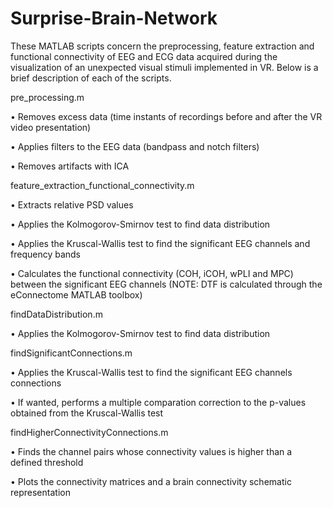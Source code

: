 # Surprise-Brain-Network
These MATLAB scripts concern the preprocessing, feature extraction and functional connectivity of EEG and ECG data acquired during the visualization of an unexpected visual stimuli implemented in VR. Below is a brief description of each of the scripts.

pre_processing.m

• Removes excess data (time instants of recordings before and after the VR video presentation)

• Applies filters to the EEG data (bandpass and notch filters)

• Removes artifacts with ICA

feature_extraction_functional_connectivity.m

• Extracts relative PSD values

• Applies the Kolmogorov-Smirnov test to find data distribution

• Applies the Kruscal-Wallis test to find the significant EEG channels and frequency bands

• Calculates the functional connectivity (COH, iCOH, wPLI and MPC) between the significant EEG channels (NOTE: DTF is calculated through the eConnectome MATLAB toolbox)

findDataDistribution.m

• Applies the Kolmogorov-Smirnov test to find data distribution

findSignificantConnections.m

• Applies the Kruscal-Wallis test to find the significant EEG channels connections

• If wanted, performs a multiple comparation correction to the p-values obtained from the Kruscal-Wallis test

findHigherConnectivityConnections.m

• Finds the channel pairs whose connectivity values is higher than a defined threshold

• Plots the connectivity matrices and a brain connectivity schematic representation
